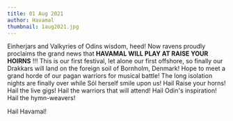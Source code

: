 ```yaml
---
title: 01 Aug 2021
author: Havamal
thumbnail: 1aug2021.jpg
---
```

Einherjars and Valkyries of Odins wisdom, heed! 
Now ravens proudly proclaims the grand news that **HAVAMAL WILL PLAY AT
RAISE YOUR HOIRNS** !!!
This is our first festival, let alone our first offshore, so finally our Drakkars will land on the foreign soil of Bornholm, Denmark! 
Hope to meet a grand horde of our pagan warriors for musical battle! The long isolation nights are finally over while Sól herself smile upon us! 
Hail Raise your horns! Hail the live gigs! Hail the warriors that will attend! Hail Odin's inspiration! Hail the hymn-weavers! 

Hail Havamal!